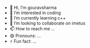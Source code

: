 - 👋 Hi, I’m gouravsharma
- 👀 I’m interested in coding
- 🌱 I’m currently learning c++
- 💞️ I’m looking to collaborate on imetus
- 📫 How to reach me ...
- 😄 Pronouns: ...
- ⚡ Fun fact: ...

<!---
gouravsharmaji/gouravsharmaji is a ✨ special ✨ repository because its `README.md` (this file) appears on your GitHub profile.
You can click the Preview link to take a look at your changes.
--->
